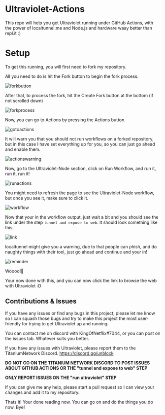 # Ultraviolet-Actions

This repo will help you get Ultraviolet running under GitHub Actions, with the power of localtunnel.me and Node.js and hardware waay better than repl.it :)

# Setup

To get this running, you will first need to fork my repository.

All you need to do is hit the Fork button to begin the fork process.

![forkbutton](https://github.com/kingofnetflix/ultraviolet-actions/blob/main/images/forkbutton.png?raw=true)

After that, to process the fork, hit the Create Fork button at the bottom (if not scrolled down)

![forkprocess](https://github.com/kingofnetflix/ultraviolet-actions/blob/main/images/fork.png?raw=true)

Now, you can go to Actions by pressing the Actions button.

![gotoactions](https://github.com/kingofnetflix/ultraviolet-actions/blob/main/images/gotoactions.png?raw=true)

It will warn you that you should not run workflows on a forked repository, but in this case I have set everything up for you, so you can just go ahead and enable them.

![actionswarning](https://github.com/kingofnetflix/ultraviolet-actions/blob/main/images/actionswarning.png?raw=true)

Now, go to the Ultraviolet-Node section, click on Run Workflow, and run it, run it, run it!

![runactions](https://github.com/kingofnetflix/ultraviolet-actions/blob/main/images/runactions.png?raw=true)

You might need to refresh the page to see the Ultraviolet-Node workflow, but once you see it, make sure to click it.

![workflow](https://github.com/kingofnetflix/ultraviolet-actions/blob/main/images/workflow.png?raw=true)

Now that your in the workflow output, just wait a bit and you should see the link under the step ```tunnel and expose to web```. It should look something like this.

![link](https://github.com/kingofnetflix/ultraviolet-actions/blob/main/images/link.png?raw=true)

localtunnel might give you a warning, due to that people can phish, and do naughty things with their tool, just go ahead and continue and your in!

![reminder](https://github.com/kingofnetflix/ultraviolet-actions/blob/main/images/reminder.png?raw=true)

Woooo!🥳

Your now done with this, and you can now click the link to browse the web with Ultraviolet :D
## Contributions & Issues

If you have any issues or find any bugs in this project, please let me know so I can squash those bugs and try to make this project the most user-friendly for trying to get Ultraviolet up and running.

You can contact me on discord with KingOfNetflix#7044, or you can post on the issues tab. Whatever suits you better.

If you have any issues with Ultraviolet, please report them to the TitaniumNetwork Discord. https://discord.gg/unblock

**DO NOT GO ON THE TITANIUM NETWORK DISCORD TO POST ISSUES ABOUT GITHUB ACTIONS OR THE "tunnel and expose to web" STEP**

**ONLY REPORT ISSUES ON THE "run ultraviolet" STEP**

If you can give me any help, please start a pull request so I can view your changes and add it to my repository.

Thats it! Your done reading now. You can go on and do the things you do now. Bye!
